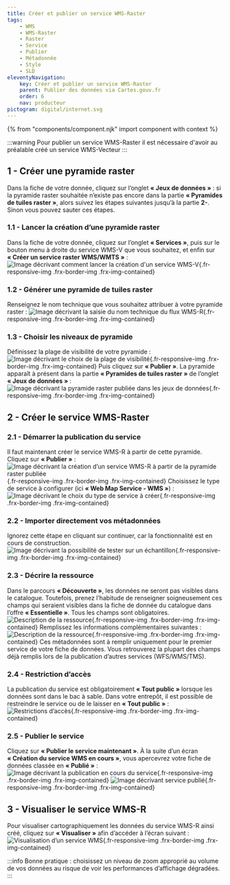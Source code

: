 ```yaml
---
title: Créer et publier un service WMS-Raster
tags:
    - WMS
    - WMS-Raster
    - Raster
    - Service
    - Publier
    - Métadonnée
    - Style
    - SLD
eleventyNavigation:
    key: Créer et publier un service WMS-Raster
    parent: Publier des données via Cartes.gouv.fr
    order: 6
    nav: producteur
pictogram: digital/internet.svg
---
```


{% from "components/component.njk" import component with context %}

:::warning
Pour publier un service WMS-Raster il est nécessaire d'avoir au préalable créé un service WMS-Vecteur
:::

## 1 - Créer une pyramide raster

Dans la fiche de votre donnée, cliquez sur l’onglet **« Jeux de données »** : si la pyramide raster souhaitée n’existe pas encore dans la partie **« Pyramides de tuiles raster »**, alors suivez les étapes suivantes jusqu’à la partie **2-**. Sinon vous pouvez sauter ces étapes.

### 1.1 - Lancer la création d’une pyramide raster

Dans la fiche de votre donnée, cliquez sur l’onglet **« Services »**, puis sur le bouton menu à droite du service WMS-V que vous souhaitez, et enfin sur **« Créer un service raster WMS/WMTS »** :
![Image décrivant comment lancer la création d'un service WMS-V](/img/guides/producteur/publier-des-donnees-via-cartes-gouv/wms-raster/01_creer-service-raster.png){.fr-responsive-img .frx-border-img .frx-img-contained}

### 1.2 - Générer une pyramide de tuiles raster

Renseignez le nom technique que vous souhaitez attribuer à votre pyramide raster :
![Image décrivant la saisie du nom technique du flux WMS-R](/img/guides/producteur/publier-des-donnees-via-cartes-gouv/wms-raster/02_nom-pyramide-raster.png){.fr-responsive-img .frx-border-img .frx-img-contained}

### 1.3 - Choisir les niveaux de pyramide

Définissez la plage de visibilité de votre pyramide :
![Image décrivant le choix de la plage de visibilité](/img/guides/producteur/publier-des-donnees-via-cartes-gouv/wms-raster/03_plage-de-visibilite-pyramide-raster.png){.fr-responsive-img .frx-border-img .frx-img-contained}
Puis cliquez sur **« Publier »**. La pyramide apparaît à présent dans la partie **« Pyramides de tuiles raster »** de l’onglet **« Jeux de données »** :
![Image décrivant la pyramide raster publiée dans les jeux de données](/img/guides/producteur/publier-des-donnees-via-cartes-gouv/wms-raster/04_pyramide-publiee.png){.fr-responsive-img .frx-border-img .frx-img-contained}

## 2 - Créer le service WMS-Raster

### 2.1 - Démarrer la publication du service

Il faut maintenant créer le service WMS-R à partir de cette pyramide. Cliquez sur **« Publier »** :
![Image décrivant la création d’un service WMS-R à partir de la pyramide raster publiée](/img/guides/producteur/publier-des-donnees-via-cartes-gouv/wms-raster/05_publier-wms-r.png){.fr-responsive-img .frx-border-img .frx-img-contained}
Choisissez le type de service à configurer (ici **« Web Map Service - WMS »**) :
![Image décrivant le choix du type de service à créer](/img/guides/producteur/publier-des-donnees-via-cartes-gouv/wms-raster/06_type-de-service.png){.fr-responsive-img .frx-border-img .frx-img-contained}

### 2.2 - Importer directement vos métadonnées

Ignorez cette étape en cliquant sur continuer, car la fonctionnalité est en cours de construction.
![Image décrivant la possibilité de tester sur un échantillon](/img/guides/producteur/publier-des-donnees-via-cartes-gouv/wms-raster/07_source-metadonnees-wms-r.png){.fr-responsive-img .frx-border-img .frx-img-contained}

### 2.3 - Décrire la ressource

Dans le parcours **« Découverte »**, les données ne seront pas visibles dans le catalogue. Toutefois, prenez l’habitude de renseigner soigneusement ces champs qui seraient visibles dans la fiche de donnée du catalogue dans l’offre **« Essentielle »**. Tous les champs sont obligatoires.
![Description de la ressource](/img/guides/producteur/publier-des-donnees-via-cartes-gouv/wms-raster/08_description-wms-r.png){.fr-responsive-img .frx-border-img .frx-img-contained}
Remplissez les informations complémentaires suivantes :
![Description de la ressource](/img/guides/producteur/publier-des-donnees-via-cartes-gouv/wms-raster/09_info-complementaires-metadonnees-wms-r.png){.fr-responsive-img .frx-border-img .frx-img-contained}
Ces métadonnées sont à remplir uniquement pour le premier service de votre fiche de données. Vous retrouverez la plupart des champs déjà remplis lors de la publication d’autres services (WFS/WMS/TMS).

### 2.4 - Restriction d’accès

La publication du service est obligatoirement **« Tout public »** lorsque les données sont dans le bac à sable. Dans votre entrepôt, il est possible de restreindre le service ou de le laisser en **« Tout public »** :
![Restrictions d’accès](/img/guides/producteur/publier-des-donnees-via-cartes-gouv/wms-raster/10_restrictions-wms-r.png){.fr-responsive-img .frx-border-img .frx-img-contained}

### 2.5 - Publier le service

Cliquez sur **« Publier le service maintenant »**. À la suite d’un écran **« Création du service WMS en cours »**, vous apercevrez votre fiche de données classée en **« Publié »** :
![Image décrivant la publication en cours du service](/img/guides/producteur/publier-des-donnees-via-cartes-gouv/wms-raster/11_chargement-wms-r.png){.fr-responsive-img .frx-border-img .frx-img-contained}
![Image décrivant service publié](/img/guides/producteur/publier-des-donnees-via-cartes-gouv/wms-raster/12_service-wms-r.png){.fr-responsive-img .frx-border-img .frx-img-contained}

## 3 - Visualiser le service WMS-R

Pour visualiser cartographiquement les données du service WMS-R ainsi créé, cliquez sur **« Visualiser »** afin d’accéder à l’écran suivant :
![Visualisation d’un service WMS](/img/guides/producteur/publier-des-donnees-via-cartes-gouv/wms-raster/13_visualisation-wms-r.png){.fr-responsive-img .frx-border-img .frx-img-contained}

:::info
Bonne pratique : choisissez un niveau de zoom approprié au volume de vos données au risque de voir les performances d’affichage dégradées.
:::
